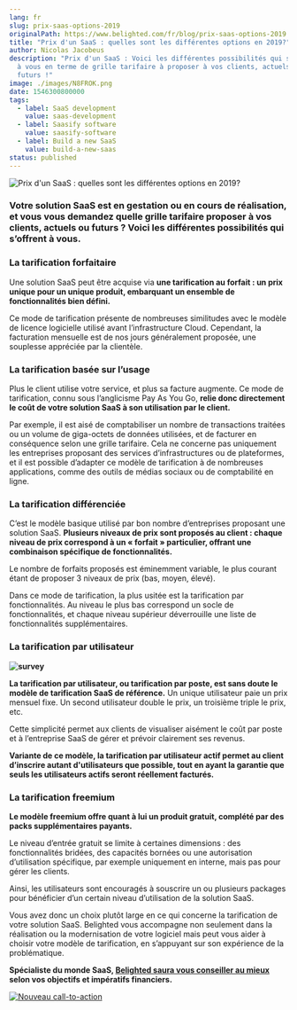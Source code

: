 ```yaml
---
lang: fr
slug: prix-saas-options-2019
originalPath: https://www.belighted.com/fr/blog/prix-saas-options-2019
title: "Prix d'un SaaS : quelles sont les différentes options en 2019?"
author: Nicolas Jacobeus
description: "Prix d'un SaaS : Voici les différentes possibilités qui s’offrent
  à vous en terme de grille tarifaire à proposer à vos clients, actuels ou
  futurs !"
image: ./images/N8FROK.png
date: 1546300800000
tags:
  - label: SaaS development
    value: saas-development
  - label: Saasify software
    value: saasify-software
  - label: Build a new SaaS
    value: build-a-new-saas
status: published
---
```

![Prix d'un SaaS : quelles sont les différentes options en 2019?](/images/legacy/Vp_aksqWVODllvBgec_L2.png)

### Votre solution SaaS est en gestation ou en cours de réalisation, et vous vous demandez quelle grille tarifaire proposer à vos clients, actuels ou futurs ? Voici les différentes possibilités qui s’offrent à vous.

### **La tarification forfaitaire**

Une solution SaaS peut être acquise via **une tarification au forfait : un prix unique pour un unique produit, embarquant un ensemble de fonctionnalités bien défini.**

Ce mode de tarification présente de nombreuses similitudes avec le modèle de licence logicielle utilisé avant l’infrastructure Cloud. Cependant, la facturation mensuelle est de nos jours généralement proposée, une souplesse appréciée par la clientèle.

### **La tarification basée sur l’usage**

Plus le client utilise votre service, et plus sa facture augmente. Ce mode de tarification, connu sous l’anglicisme Pay As You Go, **relie donc directement le coût de votre solution SaaS à son utilisation par le client.**

Par exemple, il est aisé de comptabiliser un nombre de transactions traitées ou un volume de giga-octets de données utilisées, et de facturer en conséquence selon une grille tarifaire. Cela ne concerne pas uniquement les entreprises proposant des services d’infrastructures ou de plateformes, et il est possible d’adapter ce modèle de tarification à de nombreuses applications, comme des outils de médias sociaux ou de comptabilité en ligne.

### **La tarification différenciée**

C’est le modèle basique utilisé par bon nombre d’entreprises proposant une solution SaaS. **Plusieurs niveaux de prix sont proposés au client : chaque niveau de prix correspond à un « forfait » particulier, offrant une combinaison spécifique de fonctionnalités.**

Le nombre de forfaits proposés est éminemment variable, le plus courant étant de proposer 3 niveaux de prix (bas, moyen, élevé).

Dans ce mode de tarification, la plus usitée est la tarification par fonctionnalités. Au niveau le plus bas correspond un socle de fonctionnalités, et chaque niveau supérieur déverrouille une liste de fonctionnalités supplémentaires.

### **La tarification par utilisateur**

**![survey](/images/legacy/-iFIEbjDbjpARB1qUbYf_.png)**

**La tarification par utilisateur, ou tarification par poste, est sans doute le modèle de tarification SaaS de référence.** Un unique utilisateur paie un prix mensuel fixe. Un second utilisateur double le prix, un troisième triple le prix, etc.

Cette simplicité permet aux clients de visualiser aisément le coût par poste et à l’entreprise SaaS de gérer et prévoir clairement ses revenus.

**Variante de ce modèle, la tarification par utilisateur actif permet au client d’inscrire autant d'utilisateurs que possible, tout en ayant la garantie que seuls les utilisateurs actifs seront réellement facturés.**

### **La tarification freemium** 

**Le modèle freemium offre quant à lui un produit gratuit, complété par des packs supplémentaires payants.**

Le niveau d’entrée gratuit se limite à certaines dimensions : des fonctionnalités bridées, des capacités bornées ou une autorisation d’utilisation spécifique, par exemple uniquement en interne, mais pas pour gérer les clients.

Ainsi, les utilisateurs sont encouragés à souscrire un ou plusieurs packages pour bénéficier d’un certain niveau d’utilisation de la solution SaaS.

Vous avez donc un choix plutôt large en ce qui concerne la tarification de votre solution SaaS. Belighted vous accompagne non seulement dans la réalisation ou la modernisation de votre logiciel mais peut vous aider à choisir votre modèle de tarification, en s’appuyant sur son expérience de la problématique.

**Spécialiste du monde SaaS, [Belighted saura vous conseiller au mieux](/fr/evaluation-developpement-produit) selon vos objectifs et impératifs financiers.**

[![Nouveau call-to-action](/images/legacy-cta/Htz_P1iMXy1bwRoC6u7Xy.png)](https://cta-redirect.hubspot.com/cta/redirect/1684659/efa19144-ba00-4802-bd26-7c27dbad25ab)